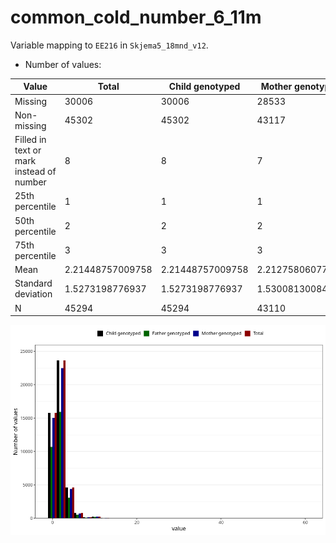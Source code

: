 # common_cold_number_6_11m
Variable mapping to `EE216` in `Skjema5_18mnd_v12`.
- Number of values:

| Value | Total | Child genotyped | Mother genotyped | Father genotyped |
| ----- | ----- | --------------- | ---------------- | ---------------- |
| Missing | 30006 | 30006 | 28533 | 19524 |
| Non-missing | 45302 | 45302 | 43117 | 30560 |
| Filled in text or mark instead of number | 8 | 8 | 7 |6 |
| 25th percentile | 1 | 1 | 1 | 1 |
| 50th percentile | 2 | 2 | 2 | 2 |
| 75th percentile | 3 | 3 | 3 | 3 |
| Mean | 2.21448757009758 | 2.21448757009758 | 2.21275806077476 | 2.2119198795575 |
| Standard deviation | 1.5273198776937 | 1.5273198776937 | 1.53008130084016 | 1.55387246811509 |
| N | 45294 | 45294 | 43110 | 30554 |



![](common_cold_number_6_11m_n.png)



